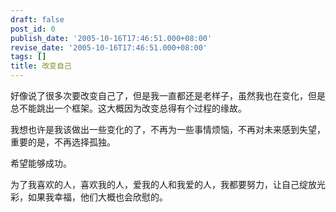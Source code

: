 ```yaml
---
draft: false
post_id: 0
publish_date: '2005-10-16T17:46:51.000+08:00'
revise_date: '2005-10-16T17:46:51.000+08:00'
tags: []
title: 改变自己
---
```


好像说了很多次要改变自己了，但是我一直都还是老样子，虽然我也在变化，但是总不能跳出一个框架。这大概因为改变总得有个过程的缘故。

我想也许是我该做出一些变化的了，不再为一些事情烦恼，不再对未来感到失望，重要的是，不再选择孤独。

希望能够成功。

为了我喜欢的人，喜欢我的人，爱我的人和我爱的人，我都要努力，让自己绽放光彩，如果我幸福，他们大概也会欣慰的。
